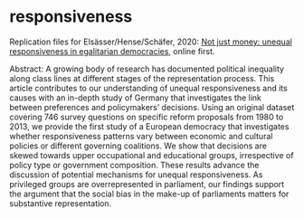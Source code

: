 # responsiveness

Replication files for Elsässer/Hense/Schäfer, 2020: [Not just money: unequal responsiveness in egalitarian democracies](https://doi.org/10.1080/13501763.2020.1801804), online first. 

Abstract: A growing body of research has documented political inequality along class lines at different stages of the representation process. This article contributes to our understanding of unequal responsiveness and its causes with an in-depth study of Germany that investigates the link between preferences and policymakers’ decisions. Using an original dataset covering 746 survey questions on specific reform proposals from 1980 to 2013, we provide the first study of a European democracy that investigates whether responsiveness patterns vary between economic and cultural policies or different governing coalitions. We show that decisions are skewed towards upper occupational and educational groups, irrespective of policy type or government composition. These results advance the discussion of potential mechanisms for unequal responsiveness. As privileged groups are overrepresented in parliament, our findings support the argument that the social bias in the make-up of parliaments matters for substantive representation.
